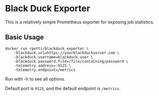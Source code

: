 # Black Duck Exporter

This is a relatively simple Prometheus exporter for exposing job statistics.

## Basic Usage

```
docker run rpetti/blackduck_exporter \
    -blackduck.url=https://yourblackduckserver.com \
    -blackduck.username=blackduck_user \
    -blackduck.password.file=/file/containing/password \
    -telemetry.address=:9125 \
    -telemetry.endpoint=/metrics
```

Run with -h to see all options.

Default port is `9125`, and the default endpoint is `/metrics`.
